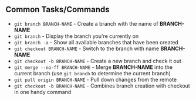## Common Tasks/Commands

- `git branch BRANCH-NAME` - Create a branch with the name of **BRANCH-NAME**
- `git branch` - Display the branch you're currently on
- `git branch -a` - Show all available branches that have been created
- `git checkout BRANCH-NAME` - Switch to the branch with name **BRANCH-NAME**
- `git checkout -b BRANCH-NAME` - Create a new branch and check it out
- `git merge --no-ff BRANCH-NAME` - Merge **BRANCH-NAME** into the current branch (use `git branch` to determine the current branch)
- `git pull origin BRANCH-NAME` - Pull down changes from the remote
- `git checkout -b BRANCH-NAME` - Combines branch creation with checkout in one handy command